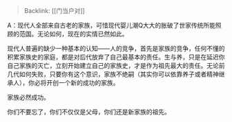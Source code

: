 > Backlink: [[门当户对]]

A：现代人全部来自古老的家族，可惜现代婴儿潮Q大大的胀破了世家传统所能照顾的范国。无论如何，现在的实情已然如此。

现代人普遍的缺少一种基本的认知——人的竞争，首先是家族的竞争，任何不懂的积累家族史的家庭，都是对后代放弃了自己最基本的责任。生与养，只是在延迟你自己家族的灭亡，立刻开始建立自己的家族史，才是作为祖先最大的责任。无论前几代如何失败，只要你有这个意识，家族不绝嗣（其实你可以依靠养子或者精神继承人），你必将开创一个新的成功的家族。

家族必然成功。

你们不要忘了，你们不仅仅是父母，你们还是新家族的祖先。
